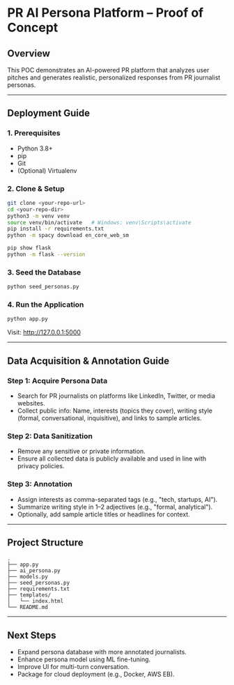 # PR AI Persona Platform – Proof of Concept

## Overview

This POC demonstrates an AI-powered PR platform that analyzes user pitches and generates realistic, personalized responses from PR journalist personas.

---

## Deployment Guide

### 1. Prerequisites

- Python 3.8+
- pip
- Git
- (Optional) Virtualenv

### 2. Clone & Setup

```bash
git clone <your-repo-url>
cd <your-repo-dir>
python3 -m venv venv
source venv/bin/activate   # Windows: venv\Scripts\activate
pip install -r requirements.txt
python -m spacy download en_core_web_sm

pip show flask
python -m flask --version
```

### 3. Seed the Database

```bash
python seed_personas.py
```

### 4. Run the Application

```bash
python app.py
```
Visit: http://127.0.0.1:5000

---

## Data Acquisition & Annotation Guide

### Step 1: Acquire Persona Data

- Search for PR journalists on platforms like LinkedIn, Twitter, or media websites.
- Collect public info: Name, interests (topics they cover), writing style (formal, conversational, inquisitive), and links to sample articles.

### Step 2: Data Sanitization

- Remove any sensitive or private information.
- Ensure all collected data is publicly available and used in line with privacy policies.

### Step 3: Annotation

- Assign interests as comma-separated tags (e.g., "tech, startups, AI").
- Summarize writing style in 1–2 adjectives (e.g., "formal, analytical").
- Optionally, add sample article titles or headlines for context.

---

## Project Structure

```
.
├── app.py
├── ai_persona.py
├── models.py
├── seed_personas.py
├── requirements.txt
├── templates/
│   └── index.html
└── README.md
```

---

## Next Steps

- Expand persona database with more annotated journalists.
- Enhance persona model using ML fine-tuning.
- Improve UI for multi-turn conversation.
- Package for cloud deployment (e.g., Docker, AWS EB).
